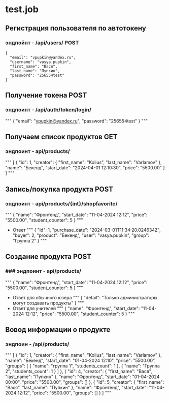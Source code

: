 # test.job


## Регистрация пользователя по автотокену

### эндпойнт - /api/users/ POST
```
{
  "email": "vpupkin@yandex.ru",
  "username": "vasya.pupkin",
  "first_name": "Вася",
  "last_name": "Пупкин",
  "password": "256554test"
}
```
## Получение токена POST
### эндпоинт - /api/auth/token/login/
"""
{
  "email": "vpupkin@yandex.ru",
  "password": "256554test"
}
"""

## Получаем список продуктов GET
### эндпоинт - api/products/
"""
[
    {
        "id": 1,
        "creator": {
            "first_name": "Kolius",
            "last_name": "Varlamov"
        },
        "name": "Бекенд",
        "start_date": "2024-04-01 12:10:30",
        "price": "5500.00"
    }
]
"""
## Запись/покупка продукта POST
### эндпоинт - api/products/{int}/shopfavorite/
"""
{
    "name": "Фронтенд",
    "start_date": "11-04-2024 12:12",
    "price": "5500.00",
    "student_counter": 5
}
"""
- Ответ 
"""
{
    "id": 1,
    "purchase_date": "2024-03-01T11:34:20.024634Z",
    "buyer": 2,
    "product": "Бекенд",
    "user": "vasya.pupkin",
    "group": "Группа 2"
}
"""
## Создание продукта POST
### ### эндпоинт - api/products/
"""
{
    "name": "Фронтенд",
    "start_date": "11-04-2024 12:12",
    "price": "5500.00",
    "student_counter": 5
}
"""
- Ответ для обычного юзера
"""
{
    "detail": "Только администраторы могут создавать продукты"
}
"""
- Ответ для учителей
"""
{
    "name": "Фронтенд",
    "start_date": "11-04-2024 12:12",
    "price": "5500.00",
    "student_counter": 5
}
"""
## Вовод информации о продукте
### эндпоин - /api/products/
"""
[
    {
        "id": 1,
        "creator": {
            "first_name": "Kolius",
            "last_name": "Varlamov"
        },
        "name": "Бекенд",
        "start_date": "01-04-2024 12:10",
        "price": "5500.00",
        "groups": [
            {
                "name": "группа 1",
                "students_count": 1
            },
            {
                "name": "Группа 2",
                "students_count": 1
            }
        ]
    },
    {
        "id": 4,
        "creator": {
            "first_name": "Вася",
            "last_name": "Пупкин"
        },
        "name": "Фронтенд",
        "start_date": "01-04-2024 00:00",
        "price": "5500.00",
        "groups": []
    },
    {
        "id": 5,
        "creator": {
            "first_name": "Вася",
            "last_name": "Пупкин"
        },
        "name": "Фронтенд",
        "start_date": "11-04-2024 12:12",
        "price": "5500.00",
        "groups": []
    }
]
"""
